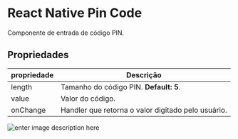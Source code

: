 # React Native Pin Code

Componente de entrada de código PIN.

## Propriedades

| propriedade | Descrição |
|--|--|
| length | Tamanho do código PIN. **Default: 5**. |
| value | Valor do código. |
| onChange | Handler que retorna o valor digitado pelo usuário. |

![enter image description here](https://lh3.googleusercontent.com/U3ZYQHSpEGiKvLThdA-wNGn3f6U9Wbwgxc2_rKO4ugD7dPoyWJPdyGoVgn5m2Lys9oingyh-Y-hXkQuXD-ekESlBMOCWQ82hCWuAo2mAz2FI8ZVRFu4YZSJDXFMYq9LZw0jZf-IMP81PTNu5AjkMMNBAiPnJrQPHY-StCA0l-UZn6JH4Z-PaQ_U1KJV-z-rpGjxEmf-AaFe4VeAGLvXyvzjIlTDsp587i0BNS59kJMBndUKJuzaphsLDR8Juq9X66vud1xu9nkIpQRnR2mVNWb5al_PMca5PJ1gyfqOG4Rmiyb9y3Ltkby8rvAEDtd1zxvYB5LYDI8ckElrd_g8aAT1eAP4vFn4ljB6Emrx1dY0PgCXFQYQx6d0TP7_IN7UVW4_OBvgTjCjVwWwnGbUlkDA7rI6_ekN1DnLJ8rPab0oGXOveZU1mvI1SZKALaUpqsI6a4OxYeBTQ7N_tVHqfzz19itdeYXc_bG7kVSa4Ayshif5RDR4bjoInp4kljRzv0KZUnRCYjDWlCcr6VngArYP5kab1iQl50hskdBgq0H6LhYPUjeNX7r9vz0GVFAgAU7j_vj6lki6_mXVzQ-gbdUdZaKFaaCjau4ZTAqX5LgJ88u5xgThfbTV0b_WjttuA3y3Fu5cJrHYPbcsNzd4HeSRBuwDwXnzih92DaHJxSy95Gz33sqO_BEQ6uQgfNR6HDJhq9siTxSpsTwrOP3BLGRP1SixN99yC1ZHx6kIvvnR396TBopEoM9-Jv4caC9k_1CERYNpXc1Q_Nu65raw7cs5HRm2Kzq1c-P6N4EnymuuYmXaABXtC9cD3nMN4y08fc8ElN69Yg3ltuour9b9W-KnYQEXDy05422_orVcT6gU1Y5efGuGE5zJP6xpBunOZYhECBQOoOUU=w662-h1430-no?authuser=0)

